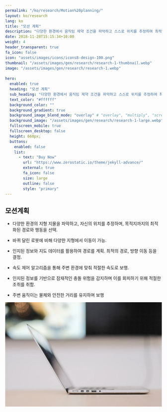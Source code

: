```yaml
---
permalink: "/ko/research/Motion%20planning/"
layout: ko/research
lang: ko
title: "모션 계획"
description: "다양한 환경에서 움직임 제약 조건을 파악하고 스스로 위치를 추정하여 최적화된 경로 및 동작을 선택합니다."
date: 2018-11-28T15:15:34+10:00
weight: 4
header_transparent: true
fa_icon: false
icon: "assets/images/icons/icons8-design-100.png"
thumbnail: "/assets/images/gen/research/research-1-thumbnail.webp"
image: "/assets/images/gen/research/research-1.webp"

hero:
  enabled: true
  heading: "모션 계획"
  sub_heading: "다양한 환경에서 움직임 제약 조건을 파악하고 스스로 위치를 추정하여 최적화된 경로 및 동작을 선택합니다."
  text_color: "#ffffff"
  background_color: ""
  background_gradient: true
  background_image_blend_mode: "overlay" # "overlay", "multiply", "screen"
  background_image: "/assets/images/gen/research/research-1-large.webp"
  fullscreen_mobile: true
  fullscreen_desktop: false
  height: 660px;
  buttons:
    enabled: false
    list:
      - text: "Buy Now"
        url: "https://www.zerostatic.io/theme/jekyll-advance/"
        external: true
        fa_icon: false
        size: large
        outline: false
        style: "primary"
---
```


## 모션계획
  - 다양한 환경의 지형 지물을 파악하고, 자신의 위치를 추정하며, 목적지까지의 최적화된 경로와 행동을 선택.
  
  - 바퀴 달린 로봇에 비해 다양한 지형에서 이동이 가능.
  
  - 인지된 정보와 지도 데이터를 활용하여 경로를 계획. 최적의 경로, 방향 이동 등을 결정.
  
  - 속도 제어 알고리즘을 통해 주변 환경에 맞춰 적절한 속도로 보행.
  
  - 인지된 정보를 기반으로 잠재적인 충돌 위험을 감지하며 이를 회피하기 위해 적절한 조취를 취함.
  
  - 주변 움직이는 물체와 안전한 거리를 유지하며 보행

![디자인 인 피그마](/assets/images/gen/content/content-2.webp)

